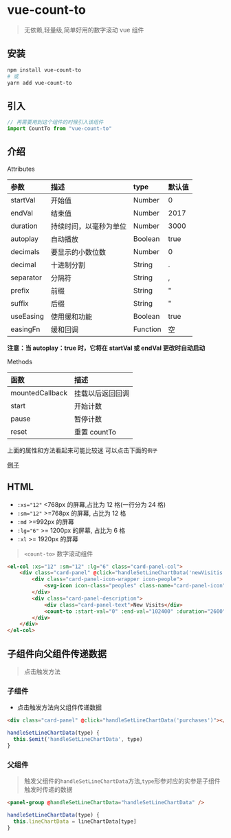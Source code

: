 # vue-count-to

> 无依赖,轻量级,简单好用的数字滚动 vue 组件

## 安装

```bash
npm install vue-count-to
# 或
yarn add vue-count-to
```

## 引入

```js
// 再需要用到这个组件的时候引入该组件
import CountTo from "vue-count-to"
```

## 介绍

Attributes

| 参数      | 描述                   | type     | 默认值 |
| :-------- | :--------------------- | :------- | ------ |
| startVal  | 开始值                 | Number   | 0      |
| endVal    | 结束值                 | Number   | 2017   |
| duration  | 持续时间，以毫秒为单位 | Number   | 3000   |
| autoplay  | 自动播放               | Boolean  | true   |
| decimals  | 要显示的小数位数       | Number   | 0      |
| decimal   | 十进制分割             | String   | .      |
| separator | 分隔符                 | String   | ,      |
| prefix    | 前缀                   | String   | "      |
| suffix    | 后缀                   | String   | "      |
| useEasing | 使用缓和功能           | Boolean  | true   |
| easingFn  | 缓和回调               | Function | 空     |

**注意：当 autoplay：true 时，它将在 startVal 或 endVal 更改时自动启动**

Methods

| 函数            | 描述             |
| :-------------- | :--------------- |
| mountedCallback | 挂载以后返回回调 |
| start           | 开始计数         |
| pause           | 暂停计数         |
| reset           | 重置 countTo     |

上面的属性和方法看起来可能比较迷
可以点击下面的`例子`

[例子](http://panjiachen.github.io/countTo/demo/)

## HTML

- `:xs="12"` <768px 的屏幕,占比为 12 格(一行分为 24 格)
- `:sm="12"` >=768px 的屏幕, 占比为 12 格
- `:md` >=992px 的屏幕
- `:lg="6"` >= 1200px 的屏幕, 占比为 6 格
- `:xl` >= 1920px 的屏幕

> `<count-to>` 数字滚动组件

```html
<el-col :xs="12" :sm="12" :lg="6" class="card-panel-col">
	<div class="card-panel" @click="handleSetLineChartData('newVisitis')">
		<div class="card-panel-icon-wrapper icon-people">
			<svg-icon icon-class="peoples" class-name="card-panel-icon" />
		</div>
		<div class="card-panel-description">
			<div class="card-panel-text">New Visits</div>
			<count-to :start-val="0" :end-val="102400" :duration="2600" class="card-panel-num" />
		</div>
	</div>
</el-col>
```

## 子组件向父组件传递数据

> 点击触发方法

### 子组件

- 点击触发方法向父组件传递数据

```html
<div class="card-panel" @click="handleSetLineChartData('purchases')"></div>
```

```js
handleSetLineChartData(type) {
  this.$emit('handleSetLineChartData', type)
}
```

### 父组件

> 触发父组件的`handleSetLineChartData`方法,`type`形参对应的实参是子组件触发时传递的数据

```html
<panel-group @handleSetLineChartData="handleSetLineChartData" />
```

```js
handleSetLineChartData(type) {
  this.lineChartData = lineChartData[type]
}
```
